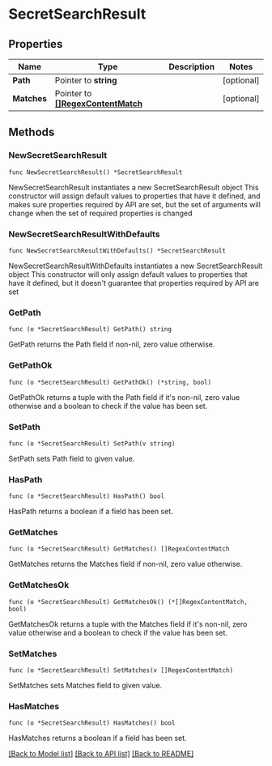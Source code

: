 # SecretSearchResult

## Properties

Name | Type | Description | Notes
------------ | ------------- | ------------- | -------------
**Path** | Pointer to **string** |  | [optional] 
**Matches** | Pointer to [**[]RegexContentMatch**](RegexContentMatch.md) |  | [optional] 

## Methods

### NewSecretSearchResult

`func NewSecretSearchResult() *SecretSearchResult`

NewSecretSearchResult instantiates a new SecretSearchResult object
This constructor will assign default values to properties that have it defined,
and makes sure properties required by API are set, but the set of arguments
will change when the set of required properties is changed

### NewSecretSearchResultWithDefaults

`func NewSecretSearchResultWithDefaults() *SecretSearchResult`

NewSecretSearchResultWithDefaults instantiates a new SecretSearchResult object
This constructor will only assign default values to properties that have it defined,
but it doesn't guarantee that properties required by API are set

### GetPath

`func (o *SecretSearchResult) GetPath() string`

GetPath returns the Path field if non-nil, zero value otherwise.

### GetPathOk

`func (o *SecretSearchResult) GetPathOk() (*string, bool)`

GetPathOk returns a tuple with the Path field if it's non-nil, zero value otherwise
and a boolean to check if the value has been set.

### SetPath

`func (o *SecretSearchResult) SetPath(v string)`

SetPath sets Path field to given value.

### HasPath

`func (o *SecretSearchResult) HasPath() bool`

HasPath returns a boolean if a field has been set.

### GetMatches

`func (o *SecretSearchResult) GetMatches() []RegexContentMatch`

GetMatches returns the Matches field if non-nil, zero value otherwise.

### GetMatchesOk

`func (o *SecretSearchResult) GetMatchesOk() (*[]RegexContentMatch, bool)`

GetMatchesOk returns a tuple with the Matches field if it's non-nil, zero value otherwise
and a boolean to check if the value has been set.

### SetMatches

`func (o *SecretSearchResult) SetMatches(v []RegexContentMatch)`

SetMatches sets Matches field to given value.

### HasMatches

`func (o *SecretSearchResult) HasMatches() bool`

HasMatches returns a boolean if a field has been set.


[[Back to Model list]](../README.md#documentation-for-models) [[Back to API list]](../README.md#documentation-for-api-endpoints) [[Back to README]](../README.md)



